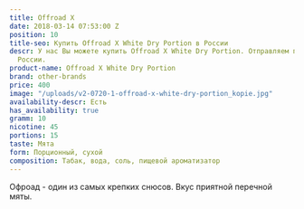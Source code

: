 ```yaml
---
title: Offroad X
date: 2018-03-14 07:53:00 Z
position: 10
title-seo: Купить Offroad X White Dry Portion в России
descr: У нас Вы можете купить Offroad X White Dry Portion. Отправляем по всей территории
  России.
product-name: Offroad X White Dry Portion
brand: other-brands
price: 400
image: "/uploads/v2-0720-1-offroad-x-white-dry-portion_kopie.jpg"
availability-descr: Есть
has_availability: true
gramm: 10
nicotine: 45
portions: 15
taste: Мята
form: Порционный, сухой
composition: Табак, вода, соль, пищевой ароматизатор
---
```


Офроад - один из самых крепких снюсов. Вкус приятной перечной мяты. 